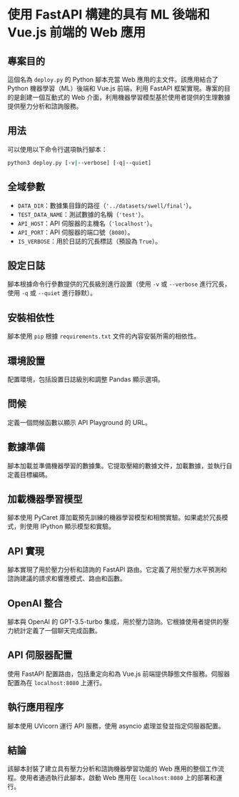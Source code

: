 # 使用 FastAPI 構建的具有 ML 後端和 Vue.js 前端的 Web 應用

## 專案目的
這個名為 `deploy.py` 的 Python 腳本充當 Web 應用的主文件。該應用結合了 Python 機器學習（ML）後端和 Vue.js 前端，利用 FastAPI 框架實現。專案的目的是創建一個互動式的 Web 介面，利用機器學習模型基於使用者提供的生理數據提供壓力分析和諮詢服務。

## 用法
可以使用以下命令行選項執行腳本：
```bash
python3 deploy.py [-v|--verbose] [-q|--quiet]
```

## 全域參數
- `DATA_DIR`：數據集目錄的路徑（`'../datasets/swell/final'`）。
- `TEST_DATA_NAME`：測試數據的名稱（`'test'`）。
- `API_HOST`：API 伺服器的主機名（`'localhost'`）。
- `API_PORT`：API 伺服器的端口號（`8080`）。
- `IS_VERBOSE`：用於日誌的冗長標誌（預設為 `True`）。

## 設定日誌
腳本根據命令行參數提供的冗長級別進行設置（使用 `-v` 或 `--verbose` 進行冗長，使用 `-q` 或 `--quiet` 進行靜默）。

## 安裝相依性
腳本使用 `pip` 根據 `requirements.txt` 文件的內容安裝所需的相依性。

## 環境設置
配置環境，包括設置日誌級別和調整 Pandas 顯示選項。

## 問候
定義一個問候函數以顯示 API Playground 的 URL。

## 數據準備
腳本加載並準備機器學習的數據集。它提取壓縮的數據文件，加載數據，並執行自定義目標編碼。

## 加載機器學習模型
腳本使用 PyCaret 庫加載預先訓練的機器學習模型和相關實驗。如果處於冗長模式，則使用 IPython 顯示模型和實驗。

## API 實現
腳本實現了用於壓力分析和諮詢的 FastAPI 路由。它定義了用於壓力水平預測和諮詢建議的請求和響應模式、路由和函數。

## OpenAI 整合
腳本與 OpenAI 的 GPT-3.5-turbo 集成，用於壓力諮詢。它根據使用者提供的壓力統計定義了一個聊天完成函數。

## API 伺服器配置
使用 FastAPI 配置路由，包括重定向和為 Vue.js 前端提供靜態文件服務。伺服器配置為在 `localhost:8080` 上運行。

## 執行應用程序
腳本使用 UVicorn 運行 API 服務，使用 asyncio 處理並發並指定伺服器配置。

## 結論
該腳本封裝了建立具有壓力分析和諮詢機器學習功能的 Web 應用的整個工作流程。使用者通過執行此腳本，啟動 Web 應用在 `localhost:8080` 上的部署和運行。
